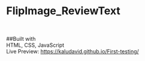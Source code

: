 # FlipImage_ReviewText
</br>

##Built with
</br>
HTML, CSS, JavaScript
</br>
Live Preview: https://kaludavid.github.io/First-testing/
